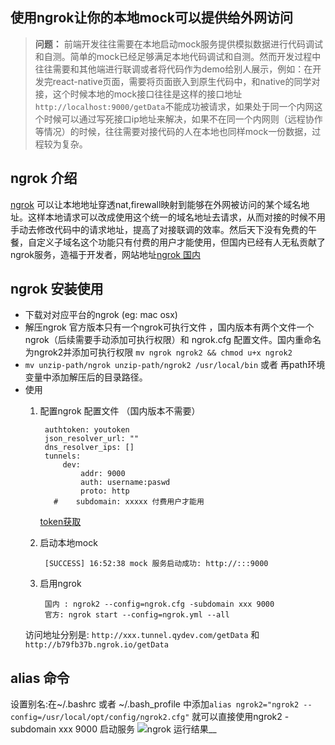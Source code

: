 ## 使用ngrok让你的本地mock可以提供给外网访问
> __问题：__  前端开发往往需要在本地启动mock服务提供模拟数据进行代码调试和自测。简单的mock已经足够满足本地代码调试和自测。然而开发过程中往往需要和其他端进行联调或者将代码作为demo给别人展示，例如：在开发完react-native页面，需要将页面嵌入到原生代码中，和native的同学对接，这个时候本地的mock接口往往是这样的接口地址``http://localhost:9000/getData``不能成功被请求，如果处于同一个内网这个时候可以通过写死接口ip地址来解决，如果不在同一个内网则（远程协作等情况）的时候，往往需要对接代码的人在本地也同样mock一份数据，过程较为复杂。

## ngrok 介绍
[ngrok](https://ngrok.com/) 可以让本地地址穿透nat,firewall映射到能够在外网被访问的某个域名地址。这样本地请求可以改成使用这个统一的域名地址去请求，从而对接的时候不用手动去修改代码中的请求地址，提高了对接联调的效率。然后天下没有免费的午餐，自定义子域名这个功能只有付费的用户才能使用，但国内已经有人无私贡献了ngrok服务，造福于开发者，网站地址[ngrok 国内](http://qydev.com/)

## ngrok 安装使用
- 下载对对应平台的ngrok (eg: mac osx)
- 解压ngrok
  官方版本只有一个ngrok可执行文件 ，国内版本有两个文件一个ngrok（后续需要手动添加可执行权限）和 ngrok.cfg 配置文件。国内重命名为ngrok2并添加可执行权限  ``mv ngrok ngrok2 && chmod u+x ngrok2 ``
- ``mv unzip-path/ngrok unzip-path/ngrok2 /usr/local/bin``  或者 再path环境变量中添加解压后的目录路径。
- 使用
  1. 配置ngrok 配置文件 （国内版本不需要）
      ```
       authtoken: youtoken 
       json_resolver_url: ""
       dns_resolver_ips: []
       tunnels:
           dev:
               addr: 9000
               auth: username:paswd
               proto: http
         #    subdomain: xxxxx 付费用户才能用
      ```
      [token获取](https://dashboard.ngrok.com/auth)
  2.  启动本地mock 

      ```
       [SUCCESS] 16:52:38 mock 服务启动成功: http://:::9000
      ```

  3.  启用ngrok
       ```
        国内 : ngrok2 --config=ngrok.cfg -subdomain xxx 9000 
        官方: ngrok start --config=ngrok.yml --all
       ```
    访问地址分别是: ``http://xxx.tunnel.qydev.com/getData`` 和 ``http://b79fb37b.ngrok.io/getData``

## alias 命令
设置别名:在~/.bashrc 或者 ~/.bash_profile 中添加``alias ngrok2="ngrok2 --config=/usr/local/opt/config/ngrok2.cfg"`` 就可以直接使用ngrok2 -subdomain xxx 9000 启动服务
![ngrok 运行结果](http://rainypin.qiniudn.com/git_imgs/ngrok01.png)__